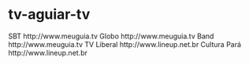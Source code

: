 # tv-aguiar-tv


<?xml version="1.0" encoding="UTF-8"?>
<tv generator-info-name="WebGrab+Plus/w MDB &amp; REX Postprocess -- version  V3.1.0.0 -- Jan van Straaten" generator-info-url="http://www.webgrabplus.com">
  <channel id=" SBT">
    <display-name lang="pt"> SBT</display-name>
    <url>http://www.meuguia.tv</url>
  </channel>
  <channel id=" Globo">
    <display-name lang="pt"> Globo</display-name>
    <url>http://www.meuguia.tv</url>
  </channel>
  <channel id=" Band">
    <display-name lang="pt"> Band</display-name>
    <url>http://www.meuguia.tv</url>
  </channel>
  <channel id=" TV Liberal">
    <display-name lang="pt"> TV Liberal</display-name>
    <icon src="../canais/tvmorena.gif|../canais/globo.gif" />
    <url>http://www.lineup.net.br</url>
  </channel>
  <channel id=" Cultura Pará ">
    <display-name lang="pt"> Cultura Pará </display-name>
    <icon src="../canais/1619136339.gif|../canais/1573490506.gif" />
    <url>http://www.lineup.net.br</url>
  </channel>
</tv>
